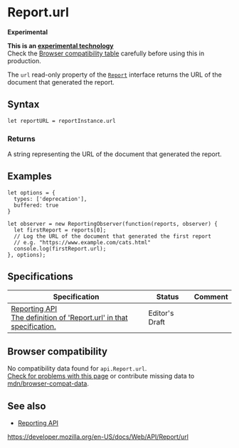 Report.url
==========

**Experimental**

**This is an [experimental technology](https://developer.mozilla.org/en-US/docs/MDN/Guidelines/Conventions_definitions#experimental)**  
Check the [Browser compatibility table](#browser_compatibility) carefully before using this in production.

The `url` read-only property of the [`Report`](../report) interface returns the URL of the document that generated the report.

Syntax
------

    let reportURL = reportInstance.url

### Returns

A string representing the URL of the document that generated the report.

Examples
--------

    let options = {
      types: ['deprecation'],
      buffered: true
    }

    let observer = new ReportingObserver(function(reports, observer) {
      let firstReport = reports[0];
      // Log the URL of the document that generated the first report
      // e.g. "https://www.example.com/cats.html"
      console.log(firstReport.url);
    }, options);

Specifications
--------------

<table><thead><tr class="header"><th>Specification</th><th>Status</th><th>Comment</th></tr></thead><tbody><tr class="odd"><td><a href="https://w3c.github.io/reporting/#dom-report-url">Reporting API<br />
<span class="small">The definition of 'Report.url' in that specification.</span></a></td><td><span class="spec-ed">Editor's Draft</span></td><td></td></tr></tbody></table>

Browser compatibility
---------------------

No compatibility data found for `api.Report.url`.  
[Check for problems with this page](#on-github) or contribute missing data to [mdn/browser-compat-data](https://github.com/mdn/browser-compat-data).

See also
--------

-   [Reporting API](../reporting_api)

<a href="https://developer.mozilla.org/en-US/docs/Web/API/Report/url" class="_attribution-link">https://developer.mozilla.org/en-US/docs/Web/API/Report/url</a>
